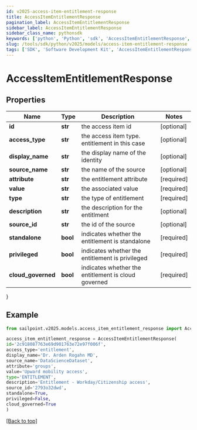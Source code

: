 ```yaml
---
id: v2025-access-item-entitlement-response
title: AccessItemEntitlementResponse
pagination_label: AccessItemEntitlementResponse
sidebar_label: AccessItemEntitlementResponse
sidebar_class_name: pythonsdk
keywords: ['python', 'Python', 'sdk', 'AccessItemEntitlementResponse', 'V2025AccessItemEntitlementResponse'] 
slug: /tools/sdk/python/v2025/models/access-item-entitlement-response
tags: ['SDK', 'Software Development Kit', 'AccessItemEntitlementResponse', 'V2025AccessItemEntitlementResponse']
---
```


# AccessItemEntitlementResponse


## Properties

Name | Type | Description | Notes
------------ | ------------- | ------------- | -------------
**id** | **str** | the access item id | [optional] 
**access_type** | **str** | the access item type. entitlement in this case | [optional] 
**display_name** | **str** | the display name of the identity | [optional] 
**source_name** | **str** | the name of the source | [optional] 
**attribute** | **str** | the entitlement attribute | [required]
**value** | **str** | the associated value | [required]
**type** | **str** | the type of entitlement | [required]
**description** | **str** | the description for the entitlment | [optional] 
**source_id** | **str** | the id of the source | [optional] 
**standalone** | **bool** | indicates whether the entitlement is standalone | [required]
**privileged** | **bool** | indicates whether the entitlement is privileged | [required]
**cloud_governed** | **bool** | indicates whether the entitlement is cloud governed | [required]
}

## Example

```python
from sailpoint.v2025.models.access_item_entitlement_response import AccessItemEntitlementResponse

access_item_entitlement_response = AccessItemEntitlementResponse(
id='2c918087763e69d901763e72e97f006f',
access_type='entitlement',
display_name='Dr. Arden Rogahn MD',
source_name='DataScienceDataset',
attribute='groups',
value='Upward mobility access',
type='ENTITLEMENT',
description='Entitlement - Workday/Citizenship access',
source_id='2793o32dwd',
standalone=True,
privileged=False,
cloud_governed=True
)

```
[[Back to top]](#) 

